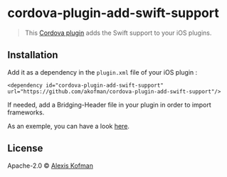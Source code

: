 # cordova-plugin-add-swift-support

> This [Cordova plugin](https://www.npmjs.com/package/cordova-plugin-add-swift-support) adds the Swift support to your iOS plugins.

## Installation
Add it as a dependency in the `plugin.xml` file of your iOS plugin :

`<dependency id="cordova-plugin-add-swift-support" url="https://github.com/akofman/cordova-plugin-add-swift-support"/>`

If needed, add a Bridging-Header file in your plugin in order to import frameworks.

As an exemple, you can have a look  [here](https://github.com/akofman/cordova-plugin-dbmeter).

## License

Apache-2.0 © [Alexis Kofman](http://twitter.com/alexiskofman)
